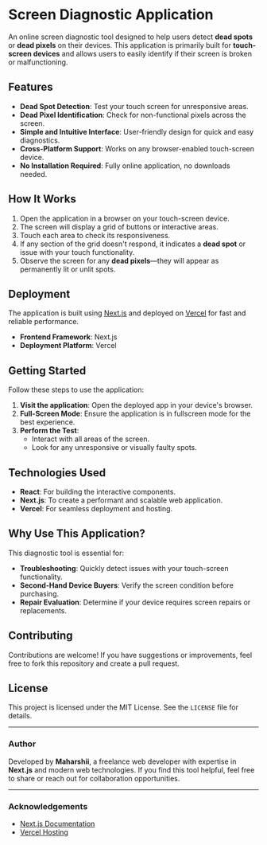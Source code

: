 # Screen Diagnostic Application

An online screen diagnostic tool designed to help users detect **dead spots** or **dead pixels** on their devices. This application is primarily built for **touch-screen devices** and allows users to easily identify if their screen is broken or malfunctioning.

## Features

- **Dead Spot Detection**: Test your touch screen for unresponsive areas.
- **Dead Pixel Identification**: Check for non-functional pixels across the screen.
- **Simple and Intuitive Interface**: User-friendly design for quick and easy diagnostics.
- **Cross-Platform Support**: Works on any browser-enabled touch-screen device.
- **No Installation Required**: Fully online application, no downloads needed.

## How It Works

1. Open the application in a browser on your touch-screen device.
2. The screen will display a grid of buttons or interactive areas.
3. Touch each area to check its responsiveness.
4. If any section of the grid doesn't respond, it indicates a **dead spot** or issue with your touch functionality.
5. Observe the screen for any **dead pixels**—they will appear as permanently lit or unlit spots.

## Deployment

The application is built using [Next.js](https://nextjs.org/) and deployed on [Vercel](https://vercel.com/) for fast and reliable performance.

- **Frontend Framework**: Next.js
- **Deployment Platform**: Vercel

## Getting Started

Follow these steps to use the application:

1. **Visit the application**: Open the deployed app in your device's browser.
2. **Full-Screen Mode**: Ensure the application is in fullscreen mode for the best experience.
3. **Perform the Test**:
   - Interact with all areas of the screen.
   - Look for any unresponsive or visually faulty spots.

## Technologies Used

- **React**: For building the interactive components.
- **Next.js**: To create a performant and scalable web application.
- **Vercel**: For seamless deployment and hosting.

## Why Use This Application?

This diagnostic tool is essential for:
- **Troubleshooting**: Quickly detect issues with your touch-screen functionality.
- **Second-Hand Device Buyers**: Verify the screen condition before purchasing.
- **Repair Evaluation**: Determine if your device requires screen repairs or replacements.

## Contributing

Contributions are welcome! If you have suggestions or improvements, feel free to fork this repository and create a pull request.

## License

This project is licensed under the MIT License. See the `LICENSE` file for details.

---

### Author

Developed by **Maharshii**, a freelance web developer with expertise in **Next.js** and modern web technologies. If you find this tool helpful, feel free to share or reach out for collaboration opportunities.

---

### Acknowledgements

- [Next.js Documentation](https://nextjs.org/docs)
- [Vercel Hosting](https://vercel.com/)
